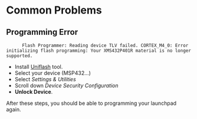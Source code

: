 # Common Problems

## Programming Error    

          Flash Programmer: Reading device TLV failed. CORTEX_M4_0: Error initializing flash programming: Your XMS432P401R material is no longer supported.
- Install [Uniflash](https://www.ti.com/tool/UNIFLASH) tool.
- Select your device (MSP432...)
- Select *Settings & Utilities*
- Scroll down *Device Security Configuration*
- **Unlock Device**.  


After these steps, you should be able to programming your launchpad again.
